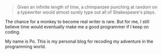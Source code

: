 > Given an infinite length of time, a chimpanzee punching at random on a typewriter would almost surely type out all of Shakespeare's plays.

The chance for a monkey to become real writer is rare. 
But for me, I still believe time would eventually make me a good programmer 
if I keep on coding.

My name is Po. This is my personal blog for recoding my adventure in the programming world. 

<!--eof-->